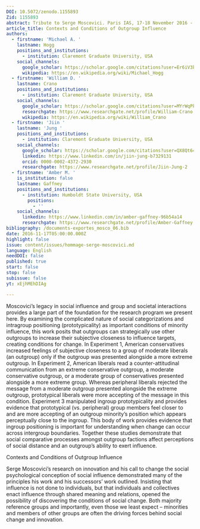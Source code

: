 ```yaml
---
DOI: 10.5072/zenodo.1155893
Zid: 1155893
abstract: Tribute to Serge Moscovici. Paris IAS, 17-18 November 2016 - Session 2
article_title: Contexts and Conditions of Outgroup Influence
authors:
  - firstname: 'Michael A. '
    lastname: Hogg
    positions_and_institutions:
      - institution: Claremont Graduate University, USA
    social_channels:
      google_scholar: https://scholar.google.com/citations?user=Er6iV3kAAAAJ&hl=en
      wikipedia: https://en.wikipedia.org/wiki/Michael_Hogg
  - firstname: 'William D. '
    lastname: Crano
    positions_and_institutions:
      - institution: Claremont Graduate University, USA
    social_channels:
      google_scholar: https://scholar.google.com/citations?user=MYrWqPkAAAAJ&hl=en
      researchgate: https://www.researchgate.net/profile/William-Crano
      wikipedia: https://en.wikipedia.org/wiki/William_Crano
  - firstname: 'Jiin '
    lastname: 'Jung '
    positions_and_institutions:
      - institution: Claremont Graduate University, USA
    social_channels:
      google_scholar: https://scholar.google.com/citations?user=QX8Qt64AAAAJ&hl=en
      linkedin: https://www.linkedin.com/in/jiin-jung-b7329131
      orcid: 0000-0002-4372-2930
      researchgate: https://www.researchgate.net/profile/Jiin-Jung-2
  - firstname: 'Amber M. '
    is_institution: false
    lastname: Gaffney
    positions_and_institutions:
      - institution: Humboldt State University, USA
        positions:
          - ''
    social_channels:
      linkedin: https://www.linkedin.com/in/amber-gaffney-96b54a14
      researchgate: https://www.researchgate.net/profile/Amber-Gaffney
bibliography: /documents-exportes_mosco_06.bib
date: 2016-11-17T05:00:00.000Z
highlight: false
issue: content/issues/hommage-serge-moscovici.md
language: English
needDOI: false
published: true
start: false
stop: false
subissue: false
yt: xEjhMEhDIAg

---
```


Moscovici’s legacy in social influence and group and societal interactions provides a large part of the foundation for the research program we present here. By examining the complicated nature of social categorizations and intragroup positioning (prototypicality) as important conditions of minority influence, this work posits that outgroups can strategically use other outgroups to increase their subjective closeness to influence targets, creating conditions for change. In Experiment 1, American conservatives increased feelings of subjective closeness to a group of moderate liberals (an outgroup) only if the outgroup was presented alongside a more extreme outgroup. In Experiment 2, American liberals read a counter-attitudinal communication from an extreme conservative outgroup, a moderate conservative outgroup, or a moderate group of conservatives presented alongside a more extreme group. Whereas peripheral liberals rejected the message from a moderate outgroup presented alongside the extreme outgroup, prototypical liberals were more accepting of the message in this condition. Experiment 3 manipulated ingroup prototypicality and provides evidence that prototypical (vs. peripheral) group members feel closer to and are more accepting of an outgroup minority’s position which appears perceptually close to the ingroup. This body of work provides evidence that ingroup positioning is important for understanding when change can occur across intergroup boundaries. Together these studies demonstrate that social comparative processes amongst outgroup factions affect perceptions of social distance and an outgroup’s ability to exert influence.

Contexts and Conditions of Outgroup Influence

Serge Moscovici’s research on innovation and his call to change the social psychological conception of social influence demonstrated many of the principles his work and his successors’ work outlined. Insisting that influence is not done to individuals, but that individuals and collectives enact influence through shared meaning and relations, opened the possibility of discovering the conditions of social change. Both majority reference groups and importantly, even those we least expect – minorities and members of other groups are often the driving forces behind social change and innovation.

<Youtube yt="xEjhMEhDIAg" caption="Contexts and Conditions of Outgroup Influence" start="false" stop="false"></Youtube>
